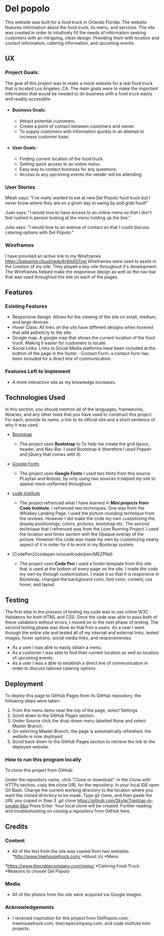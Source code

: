# Del popolo
 This website was built for a food truck in Orlando Florida. The website features information about the food truck, its menu, and services. The site was created in order to intuitively fill the needs of information seeking customers with an intriguing, clean design. Providing them with location and contact information, catering information, and upcoming events.

## UX
### Project Goals:
The goal of this project was to make a mock website for a real food truck that is located Los Angeles, CA. The main goals were to make the important information that would be needed to do business with a food truck easily and readily accessible.  

* #### Business Goals:
   * Attract potential customers.
   * Create a point of contact between customers and owner.
   * To supply customers with information quickly in an attempt to increase customer base. 
   
* #### User Goals:
   * Finding current location of the food truck.
   * Getting quick access to an online menu.
   * Easy way to contact business for any questions.
   * Access to any upcoming events the vender will be attending. 
   
### User Stories

Mikah says: "I’ve really wanted to eat at new Del Popolo food truck but I never know where they are on a given day to swing by and grab food!"

Juan says: "I would love to have access to an online menu so that I don’t feel rushed in person looking at the menu holding up the line."

Julio says: "I would love to an avenue of contact so that I could discuss catering options with Del Popolo."

### Wireframes
I have provided an active link to my Wireframes https://balsamiq.cloud/skdo9v9/plj57xm
Wireframes were used to assist in the creation of my site. They played a key role throughout it's development. The Wireframes helped make the responsive design as well as the nav-bar that was used throughout the site on each of the pages. 

 


## Features
 
### Existing Features
- Responsive design: Allows for the viewing of the site on small, medium, and large devices.
- Hover Class: All links on the site have different designs when hovered that add astheticly to the site.
- Google map: A google map that shows the current location of the food truck. Making it easier for customers to locate.
- Social Links: Links to Social Media platforms have been included at the bottom of the page in the footer.
-Contact Form: a contact form has been included for a direct line of communication.

### Features Left to Implement
- A more interactive site as my knowledge increases.

## Technologies Used

In this section, you should mention all of the languages, frameworks, libraries, and any other tools that you have used to construct this project. For each, provide its name, a link to its official site and a short sentence of why it was used.

- [Bootstrap](https://Bootstrap.com)
    - The project uses **Bootstrap** to To help me create the grid layout, header, and Nav-Bar. I used Bootstrap 4 (therefore I used Popper and jQuery that comes with it).

- [Google Fonts](https://Googlefonts.com)
    - The project uses **Google Fonts** I used two fonts from this source. PLayfair and Roboto, by only using two sources it helped my site to appear more uniformed throughout.

- [code Institute](https://codeinstitute.com)
    - The project refrenced what I have learned in **Mini projects from Code Institute**, I refrenced two techniques. One was from the Whiskey Landing Page, I used the picture rounding technique from the reviews. However I did make the code my own customizing the display positionings, colors, pictures, bootstrap etc. The second technique that I refrenced was from the Love Running Project. I used the location and times section with the Opaque overlay of the picture. However this code was made my own by customizing nearly aspect of it in order for it to work in my Bootsrap system. 

- [CodePen]//codepen.io/scanfcode/pen/MEZPNd)
    - The project uses **Code Pen** I used a footer template from this site that is used at the bottom of every page on the site. I made the code my own by through customization. I made it so that it is responsive in Bootstrap, changed the background color, font color, content, css hover, and layout. 
    
    
## Testing
The first step in the process of testing my code was to use online W3C Validators for both HTML and CSS. Once the code was able to pass both of these validators without errors, I moved on to the next phase of testing. The second testing phase was done as that fron a users. As a user I went through the entire site and tested all of my internal and external links, tested images, hover options, social media links, and responsiveness. 
* As a user I was able to easily obtain a menu.
* As a customer I was able to find their current location as well as location of upcoming events.
* As a user I was a able to establish a direct line of communication in order to discuss tailored catering options.

## Deployment
To deploy this page to GitHub Pages from its GitHub repository, the following steps were taken:

1. From the menu items near the top of the page, select Settings.
1. Scroll down to the GitHub Pages section.
1. Under Source click the drop-down menu labelled None and select Master Branch.
1. On selecting Master Branch, the page is automatically refreshed, the website is now deployed.
1. Scroll back down to the GitHub Pages section to retrieve the link to the deployed website.



### How to run this program locally
To clone this project from GitHub:

Under the repository name, click "Clone or download".
In the Clone with HTTPs section, copy the clone URL for the repository.
In your local IDE open Git Bash.
Change the current working directory to the location where you want the cloned directory to be made.
Type git clone, and then paste the URL you copied in Step 3.
git clone https://github.com/SkylerTrent/up-in-smoke-bbq
Press Enter. Your local clone will be created.
Further reading and troubleshooting on cloning a repository from GitHub here.

## Credits

### Content
- All of the text from the site was copied from two websites.
*http://www.treehousetruck.com/ 
    *About Us
    *Menu
    
*https://www.thecrepecompany.com/menu/
    *Catering Food Truck
    *Reasons to choose Del Popolo

### Media
- All of the photos from the site were acquired via Google Images.

### Acknowledgements

- I received inspiration for this project from DelPopolo.com, treehousetruck.com, thecrepecompany.com, and code institute mini projects.
